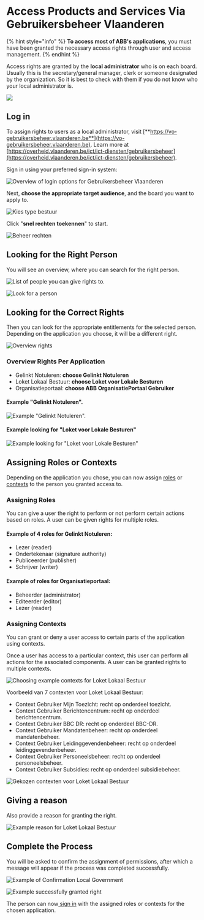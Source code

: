 # Access Products and Services Via Gebruikersbeheer Vlaanderen

{% hint style="info" %}
**To access most of ABB's applications**, you must have been granted the necessary access rights through user and access management.
{% endhint %}

Access rights are granted by the **local administrator** who is on each board. Usually this is the secretary/general manager, clerk or someone designated by the organization. So it is best to check with them if you do not know who your local administrator is.

![](<../../.gitbook/assets/gebruikersbeheer-vlaanderen (2).png>)

## **Log in**

To assign rights to users as a local administrator, visit [**https://vo-gebruikersbeheer.vlaanderen.be**](https://vo-gebruikersbeheer.vlaanderen.be). Learn more at [https://overheid.vlaanderen.be/ict/ict-diensten/gebruikersbeheer](https://overheid.vlaanderen.be/ict/ict-diensten/gebruikersbeheer).

Sign in using your preferred sign-in system:

![Overview of login options for Gebruikersbeheer Vlaanderen](../../.gitbook/assets/gebruikersbeheer-0-login.png)

Next, **choose the appropriate target audience**, and the board you want to apply to.

![Kies type bestuur](../../.gitbook/assets/2-gebruikersbeheer-1%2B2-type%2Bbestuur.png)

Click "**snel rechten toekennen**" to start.

![Beheer rechten](../../.gitbook/assets/3-gebruikersbeheer-4-rechten.png)

## Looking for the Right Person

You will see an overview, where you can search for the right person.

![List of people you can give rights to.](../../.gitbook/assets/4-gebruikersbeheer-5-overzicht-personen.png)

![Look for a person](../../.gitbook/assets/5-gebruikersbeheer-6-zoeken-b.png)

## Looking for the Correct Rights

Then you can look for the appropriate entitlements for the selected person. Depending on the application you choose, it will be a different right.

![Overview rights](<../../.gitbook/assets/6-gebruikersbeheer-7-overzicht-rechten (1).png>)

### Overview Rights Per Application

* Gelinkt Notuleren: **choose Gelinkt Notuleren**
* Loket Lokaal Bestuur: **choose Loket voor Lokale Besturen**
* Organisatieportaal: **choose ABB OrganisatiePortaal Gebruiker**

#### Example "Gelinkt Notuleren".

![Example "Gelinkt Notuleren".](../../.gitbook/assets/6-gebruikersbeheer-7-overzicht-rechten.png)

#### Example looking for "Loket voor Lokale Besturen"

![Example looking for "Loket voor Lokale Besturen"](../../.gitbook/assets/6-gebruikersbeheer-8-zoeken-rechten-b.png)

## Assigning Roles or Contexts

Depending on the application you chose, you can now assign [roles](./#assigning-roles) or [contexts](./#assigning-contexts) to the person you granted access to.

### Assigning Roles

You can give a user the right to perform or not perform certain actions based on roles. A user can be given rights for multiple roles.

#### Example of 4 roles for Gelinkt Notuleren:

* Lezer (reader)
* Ondertekenaar (signature authority)
* Publiceerder (publisher)
* Schrijver (writer)

#### Example of roles for Organisatieportaal:

* Beheerder (administrator)
* Editeerder (editor)
* Lezer (reader)

### Assigning Contexts

You can grant or deny a user access to certain parts of the application using contexts.

Once a user has access to a particular context, this user can perform all actions for the associated components. A user can be granted rights to multiple contexts.

![Choosing example contexts for Loket Lokaal Bestuur](../../.gitbook/assets/7-gebruikersbeheer-10-uitgeklapt.png)

Voorbeeld van 7 contexten voor Loket Lokaal Bestuur:

* Context Gebruiker Mijn Toezicht: recht op onderdeel toezicht.
* Context Gebruiker Berichtencentrum: recht op onderdeel berichtencentrum.
* Context Gebruiker BBC DR: recht op onderdeel BBC-DR.
* Context Gebruiker Mandatenbeheer: recht op onderdeel mandatenbeheer.
* Context Gebruiker Leidinggevendenbeheer: recht op onderdeel leidinggevendenbeheer.
* Context Gebruiker Personeelsbeheer: recht op onderdeel personeelsbeheer.
* Context Gebruiker Subsidies: recht op onderdeel subsidiebeheer.

![Gekozen contexten voor Loket Lokaal Bestuur](../../.gitbook/assets/8-2-gebruikersbeheer-11-2-contexten-b.png)

## Giving a reason

Also provide a reason for granting the right.

![Example reason for Loket Lokaal Bestuur](../../.gitbook/assets/9-gebruikersbeheer-12-reden.png)

## Complete the Process

You will be asked to confirm the assignment of permissions, after which a message will appear if the process was completed successfully.

![Example of Confirmation Local Government](../../.gitbook/assets/10-gebruikersbeheer-13-confirm.png)

![Example successfully granted right](../../.gitbook/assets/12-gebruikersbeheer-14-success.png)

The person can now[ sign in](signing-in.md) with the assigned roles or contexts for the chosen application.
